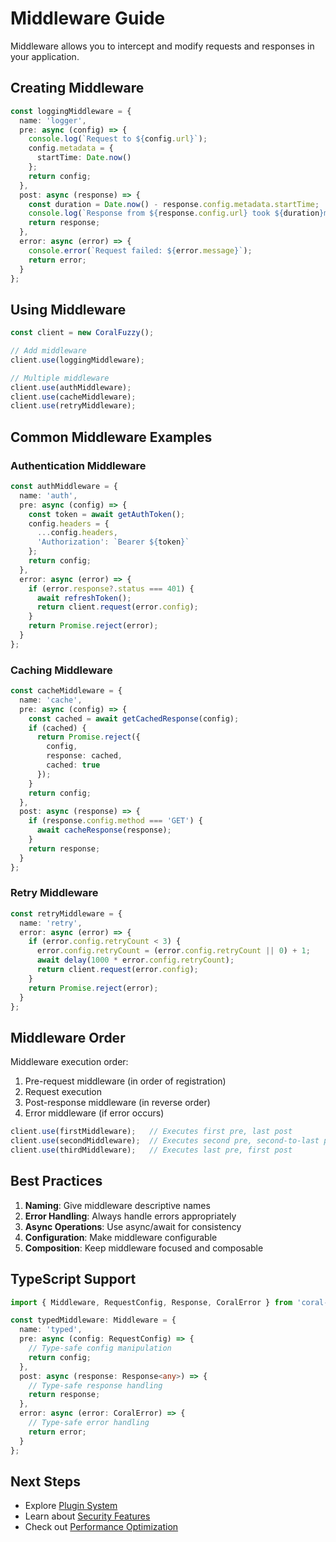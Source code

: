 # Middleware Guide

Middleware allows you to intercept and modify requests and responses in your application.

## Creating Middleware

```typescript
const loggingMiddleware = {
  name: 'logger',
  pre: async (config) => {
    console.log(`Request to ${config.url}`);
    config.metadata = {
      startTime: Date.now()
    };
    return config;
  },
  post: async (response) => {
    const duration = Date.now() - response.config.metadata.startTime;
    console.log(`Response from ${response.config.url} took ${duration}ms`);
    return response;
  },
  error: async (error) => {
    console.error(`Request failed: ${error.message}`);
    return error;
  }
};
```

## Using Middleware

```typescript
const client = new CoralFuzzy();

// Add middleware
client.use(loggingMiddleware);

// Multiple middleware
client.use(authMiddleware);
client.use(cacheMiddleware);
client.use(retryMiddleware);
```

## Common Middleware Examples

### Authentication Middleware

```typescript
const authMiddleware = {
  name: 'auth',
  pre: async (config) => {
    const token = await getAuthToken();
    config.headers = {
      ...config.headers,
      'Authorization': `Bearer ${token}`
    };
    return config;
  },
  error: async (error) => {
    if (error.response?.status === 401) {
      await refreshToken();
      return client.request(error.config);
    }
    return Promise.reject(error);
  }
};
```

### Caching Middleware

```typescript
const cacheMiddleware = {
  name: 'cache',
  pre: async (config) => {
    const cached = await getCachedResponse(config);
    if (cached) {
      return Promise.reject({
        config,
        response: cached,
        cached: true
      });
    }
    return config;
  },
  post: async (response) => {
    if (response.config.method === 'GET') {
      await cacheResponse(response);
    }
    return response;
  }
};
```

### Retry Middleware

```typescript
const retryMiddleware = {
  name: 'retry',
  error: async (error) => {
    if (error.config.retryCount < 3) {
      error.config.retryCount = (error.config.retryCount || 0) + 1;
      await delay(1000 * error.config.retryCount);
      return client.request(error.config);
    }
    return Promise.reject(error);
  }
};
```

## Middleware Order

Middleware execution order:

1. Pre-request middleware (in order of registration)
2. Request execution
3. Post-response middleware (in reverse order)
4. Error middleware (if error occurs)

```typescript
client.use(firstMiddleware);   // Executes first pre, last post
client.use(secondMiddleware);  // Executes second pre, second-to-last post
client.use(thirdMiddleware);   // Executes last pre, first post
```

## Best Practices

1. **Naming**: Give middleware descriptive names
2. **Error Handling**: Always handle errors appropriately
3. **Async Operations**: Use async/await for consistency
4. **Configuration**: Make middleware configurable
5. **Composition**: Keep middleware focused and composable

## TypeScript Support

```typescript
import { Middleware, RequestConfig, Response, CoralError } from 'coral-fuzzy';

const typedMiddleware: Middleware = {
  name: 'typed',
  pre: async (config: RequestConfig) => {
    // Type-safe config manipulation
    return config;
  },
  post: async (response: Response<any>) => {
    // Type-safe response handling
    return response;
  },
  error: async (error: CoralError) => {
    // Type-safe error handling
    return error;
  }
};
```

## Next Steps

- Explore [Plugin System](./plugin-system.md)
- Learn about [Security Features](./security-features.md)
- Check out [Performance Optimization](./performance-optimization.md) 